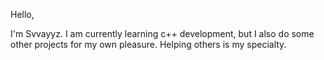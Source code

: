 Hello,

I'm Svvayyz. I am currently learning c++ development,  but I also do some other projects for my own pleasure. 
Helping others is my specialty.
